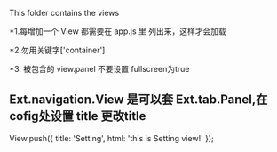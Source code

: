 This folder contains the views


*1.每增加一个 View 都需要在 app.js 里 列出来，这样才会加载

*2.勿用关键字['container']

*3. 被包含的 view.panel 不要设置 fullscreen为true

Ext.navigation.View 是可以套 Ext.tab.Panel,在cofig处设置 title 更改title
--
View.push({
                        title: 'Setting',
                        html: 'this is Setting view!'
                    });



